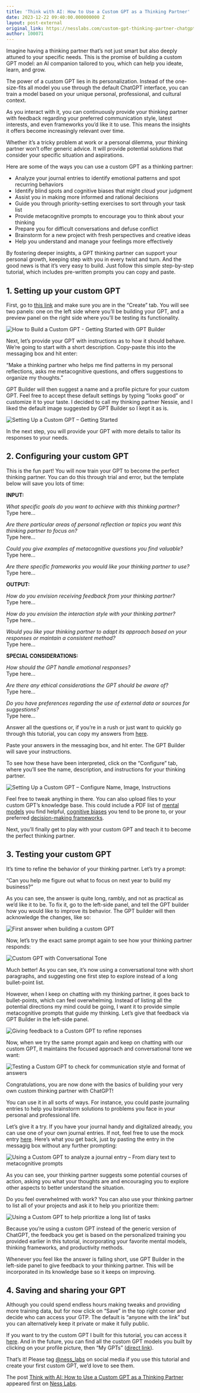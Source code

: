 ```yaml
---
title: 'Think with AI: How to Use a Custom GPT as a Thinking Partner'
date: 2023-12-22 09:40:00.000000000 Z
layout: post-external
original_link: https://nesslabs.com/custom-gpt-thinking-partner-chatgpt?utm_source=rss&utm_medium=rss&utm_campaign=custom-gpt-thinking-partner-chatgpt
author: 100071
---
```


Imagine having a thinking partner that’s not just smart but also deeply attuned to your specific needs. This is the promise of building a custom GPT model: an AI companion tailored to you, which can help you ideate, learn, and grow.

The power of a custom GPT lies in its personalization. Instead of the one-size-fits all model you use through the default ChatGPT interface, you can train a model based on your unique personal, professional, and cultural context.

As you interact with it, you can continuously provide your thinking partner with feedback regarding your preferred communication style, latest interests, and even frameworks you’d like it to use. This means the insights it offers become increasingly relevant over time.

Whether it’s a tricky problem at work or a personal dilemma, your thinking partner won’t offer  generic advice. It will provide potential solutions that consider your specific situation and aspirations.

Here are some of the ways you can use a custom GPT as a thinking partner:

- Analyze your journal entries to identify emotional patterns and spot recurring behaviors
- Identify blind spots and cognitive biases that might cloud your judgment
- Assist you in making more informed and rational decisions
- Guide you through priority-setting exercises to sort through your task list
- Provide metacognitive prompts to encourage you to think about your thinking
- Prepare you for difficult conversations and defuse conflict
- Brainstorm for a new project with fresh perspectives and creative ideas
- Help you understand and manage your feelings more effectively

By fostering deeper insights, a GPT thinking partner can support your personal growth, keeping step with you in every twist and turn. And the good news is that it’s very easy to build. Just follow this simple step-by-step tutorial, which includes pre-written prompts you can copy and paste.

## 1. Setting up your custom GPT

First, go to [this link](https://chat.openai.com/gpts/editor) and make sure you are in the “Create” tab. You will see two panels: one on the left side where you’ll be building your GPT, and a preview panel on the right side where you’ll be testing its functionality.

![How to Build a Custom GPT - Getting Started with GPT Builder](https://nesslabs.com/wp-content/uploads/2023/12/create-your-gpt-1-1024x550.png)

Next, let’s provide your GPT with instructions as to how it should behave. We’re going to start with a short description. Copy-paste this into the messaging box and hit enter:

“Make a thinking partner who helps me find patterns in my personal reflections, asks me metacognitive questions, and offers suggestions to organize my thoughts.”

GPT Builder will then suggest a name and a profile picture for your custom GPT. Feel free to accept these default settings by typing “looks good” or customize it to your taste. I decided to call my thinking partner Nessie, and I liked the default image suggested by GPT Builder so I kept it as is.

![Setting Up a Custom GPT – Getting Started](https://nesslabs.com/wp-content/uploads/2023/12/create-your-gpt-2-1024x580.png)

In the next step, you will provide your GPT with more details to tailor its responses to your needs.

## 2. Configuring your custom GPT

This is the fun part! You will now train your GPT to become the perfect thinking partner. You can do this through trial and error, but the template below will save you lots of time:

**INPUT:**

_What specific goals do you want to achieve with this thinking partner?_  
Type here…

_Are there particular areas of personal reflection or topics you want this thinking partner to focus on?_  
Type here…

_Could you give examples of metacognitive questions you find valuable?_  
Type here…

_Are there specific frameworks you would like your thinking partner to use?_  
Type here…

**OUTPUT:**

_How do you envision receiving feedback from your thinking partner?_  
Type here…

_How do you envision the interaction style with your thinking partner?_  
Type here…

_Would you like your thinking partner to adapt its approach based on your responses or maintain a consistent method?_  
Type here…

**SPECIAL CONSIDERATIONS:**

_How should the GPT handle emotional responses?_  
Type here…

_Are there any ethical considerations the GPT should be aware of?_  
Type here…

_Do you have preferences regarding the use of external data or sources for suggestions?_  
Type here…

Answer all the questions or, if you’re in a rush or just want to quickly go through this tutorial, you can copy my answers from [here](https://docs.google.com/document/d/1tz0m8pexvShpCNTmTD4awi6AqCQZrRQ4ekh7IxLIQ-k/).

Paste your answers in the messaging box, and hit enter. The GPT Builder will save your instructions.

To see how these have been interpreted, click on the “Configure” tab, where you’ll see the name, description, and instructions for your thinking partner.

![Setting Up a Custom GPT – Configure Name, Image, Instructions](https://nesslabs.com/wp-content/uploads/2023/12/create-your-gpt-3-1024x555.png)

Feel free to tweak anything in there. You can also upload files to your custom GPT’s knowledge base. This could include a PDF list of [mental models](https://nesslabs.com/mental-models) you find helpful, [cognitive biases](https://nesslabs.com/tag/cognitive-biases) you tend to be prone to, or your preferred [decision-making frameworks](https://nesslabs.com/how-to-think-better).

Next, you’ll finally get to play with your custom GPT and teach it to become the perfect thinking partner.

## 3. Testing your custom GPT

It’s time to refine the behavior of your thinking partner. Let’s try a prompt:

“Can you help me figure out what to focus on next year to build my business?”

As you can see, the answer is quite long, rambly, and not as practical as we’d like it to be. To fix it, go to the left-side panel, and tell the GPT builder how you would like to improve its behavior. The GPT builder will then acknowledge the changes, like so:

![First answer when building a custom GPT](https://nesslabs.com/wp-content/uploads/2023/12/create-your-gpt-4-1024x565.png)

Now, let’s try the exact same prompt again to see how your thinking partner responds:

![Custom GPT with Conversational Tone](https://nesslabs.com/wp-content/uploads/2023/12/create-your-gpt-5-1024x621.png)

Much better! As you can see, it’s now using a conversational tone with short paragraphs, and suggesting one first step to explore instead of a long bullet-point list.

However, when I keep on chatting with my thinking partner, it goes back to bullet-points, which can feel overwhelming. Instead of listing all the potential directions my mind could be going, I want it to provide simple metacognitive prompts that guide my thinking. Let’s give that feedback via GPT Builder in the left-side panel.

![Giving feedback to a Custom GPT to refine reponses](https://nesslabs.com/wp-content/uploads/2023/12/create-your-gpt-6-1024x517.png)

Now, when we try the same prompt again and keep on chatting with our custom GPT, it maintains the focused approach and conversational tone we want:

![Testing a Custom GPT to check for communication style and format of answers](https://nesslabs.com/wp-content/uploads/2023/12/create-your-gpt-7-1024x469.png)

Congratulations, you are now done with the basics of building your very own custom thinking partner with ChatGPT!

You can use it in all sorts of ways. For instance, you could paste journaling entries to help you brainstorm solutions to problems you face in your personal and professional life.

Let’s give it a try. If you have your journal handy and digitalized already, you can use one of your own journal entries. If not, feel free to use the mock entry [here](https://nesslabs.com/journal-entry-to-test-custom-gpt). Here’s what you get back, just by pasting the entry in the messagig box without any further prompting:

![Using a Custom GPT to analyze a journal entry – From diary text to metacognitive prompts](https://nesslabs.com/wp-content/uploads/2023/12/create-your-gpt-8-1024x574.png)

As you can see, your thinking partner suggests some potential courses of action, asking you what your thoughts are and encouraging you to explore other aspects to better understand the situation.

Do you feel overwhelmed with work? You can also use your thinking partner to list all of your projects and ask it to help you prioritize them:

![Using a Custom GPT to help prioritize a long list of tasks](https://nesslabs.com/wp-content/uploads/2023/12/create-your-gpt-9-1024x688.png)

Because you’re using a custom GPT instead of the generic version of ChatGPT, the feedback you get is based on the personalized training you provided earlier in this tutorial, incorporating your favorite mental models, thinking frameworks, and productivity methods.

Whenever you feel like the answer is falling short, use GPT Builder in the left-side panel to give feedback to your thinking partner. This will be incorporated in its knowledge base so it keeps on improving.

## 4. Saving and sharing your GPT

Although you could spend endless hours making tweaks and providing more training data, but for now click on “Save” in the top right corner and decide who can access your GTP. The default is “anyone with the link” but you can alternatively keep it private or make it fully public.

If you want to try the custom GPT I built for this tutorial, you can access it [here](https://chat.openai.com/g/g-JdkiaNh6X-clarity-companion-by-ness-labs). And in the future, you can find all the custom GPT models you built by clicking on your profile picture, then “My GPTs” ([direct link](https://chat.openai.com/gpts/mine)).

That’s it! Please tag [@ness\_labs](https://twitter.com/ness_labs) on social media if you use this tutorial and create your first custom GPT, we’d love to see them.

The post [Think with AI: How to Use a Custom GPT as a Thinking Partner](https://nesslabs.com/custom-gpt-thinking-partner-chatgpt) appeared first on [Ness Labs](https://nesslabs.com).

